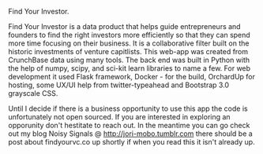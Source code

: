 Find Your Investor.

Find Your Investor is a data product that helps guide entrepreneurs and founders to find the right investors more efficiently so that they can spend more time focusing on their business.  It is a collaborative filter built on the historic investments of venture capitlists.  This web-app was created from CrunchBase data using many tools. The back end was built in Python with the help of numpy, scipy, and sci-kit learn libraries to name a few.  For web development it used Flask framework, Docker - for the build, OrchardUp for hosting, some UX/UI help from twitter-typeahead and Bootstrap 3.0 grayscale CSS.

Until I decide if there is a business opportunity to use this app the code is unfortunately not open sourced.  If you are interested in exploring an opporunity don't hestitate to reach out.  In the meantime you can go check out my blog Noisy Signals @ http://jori-mobo.tumblr.com there should be a post about findyourvc.co up shortly if when you read this it isn't already up.
